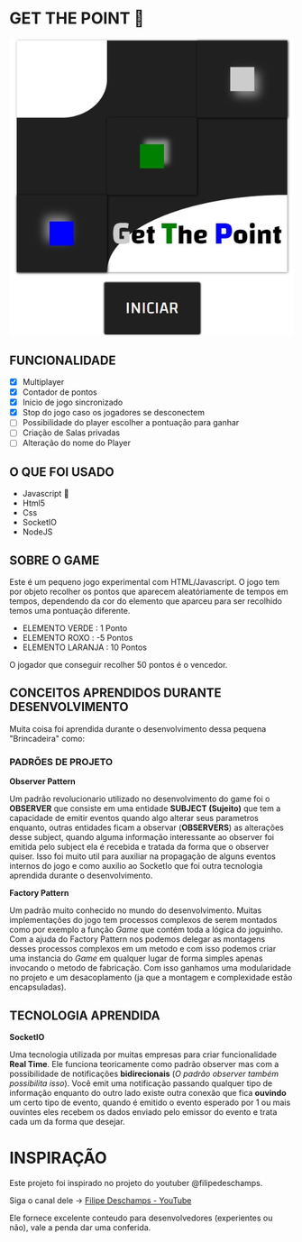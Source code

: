 # GET THE POINT :star_struck:

![Game Cover](./get_the_point_cover.jpg)

## FUNCIONALIDADE

- [x] Multiplayer
- [x] Contador de pontos
- [x] Inicio de jogo sincronizado
- [x] Stop do jogo caso os jogadores se desconectem
- [ ] Possibilidade do player escolher a pontuação para ganhar
- [ ] Criação de Salas privadas
- [ ] Alteração do nome do Player

## O QUE FOI USADO

- Javascript :star_struck:
- Html5
- Css
- SocketIO
- NodeJS

## SOBRE O GAME

Este é um pequeno jogo experimental com HTML/Javascript. O jogo tem por objeto recolher os pontos que aparecem aleatóriamente de tempos em tempos, dependendo da cor do elemento que aparceu para ser recolhido temos uma pontuação diferente.

- ELEMENTO VERDE   : 1 Ponto
- ELEMENTO ROXO    : -5 Pontos
- ELEMENTO LARANJA : 10 Pontos

O jogador que conseguir recolher 50 pontos é o vencedor.

## CONCEITOS APRENDIDOS DURANTE DESENVOLVIMENTO

Muita coisa foi aprendida durante o desenvolvimento dessa pequena "Brincadeira" como:

### **PADRÕES DE PROJETO**

**Observer Pattern**

Um padrão revolucionario utilizado no desenvolvimento do game foi o **OBSERVER** que consiste em uma entidade **SUBJECT (Sujeito)** que tem a capacidade de emitir eventos quando algo alterar seus parametros enquanto, outras entidades ficam a observar (**OBSERVERS**) as alterações desse subject, quando alguma informação interessante ao observer foi emitida pelo subject ela é recebida e tratada da forma que o observer quiser. Isso foi muito util para auxiliar na propagação de alguns eventos internos do jogo e como auxilio ao SocketIo que foi outra tecnologia aprendida durante o desenvolvimento.

**Factory Pattern**

Um padrão muito conhecido no mundo do desenvolvimento. Muitas implementações do jogo tem processos complexos de serem montados como por exemplo a função _Game_ que contém toda a lógica do joguinho. Com a ajuda do Factory Pattern nos podemos delegar as montagens desses processos complexos em um metodo e com isso podemos criar uma instancia do _Game_ em qualquer lugar de forma simples apenas invocando o metodo de fabricação. Com isso ganhamos uma modularidade no projeto e um desacoplamento (ja que a montagem e complexidade estão encapsuladas).

## **TECNOLOGIA APRENDIDA**

**SocketIO**

Uma tecnologia utilizada por muitas empresas para criar funcionalidade **Real Time**. Ele funciona teoricamente como padrão observer mas com a possibilidade de notificações **bidirecionais** (_O padrão observer também possibilita isso_). Você emit uma notificação passando qualquer tipo de informação enquanto do outro lado existe outra conexão que fica **ouvindo** um certo tipo de evento, quando é emitido o evento esperado por 1 ou mais ouvintes eles recebem os dados enviado pelo emissor do evento e trata cada um da forma que desejar.

# INSPIRAÇÃO

Este projeto foi inspirado no projeto do youtuber @filipedeschamps.

Siga o canal dele -> [Filipe Deschamps - YouTube](https://www.youtube.com/channel/UCU5JicSrEM5A63jkJ2QvGYw)

Ele fornece excelente conteudo para desenvolvedores (experientes ou não), vale a penda dar uma conferida.

